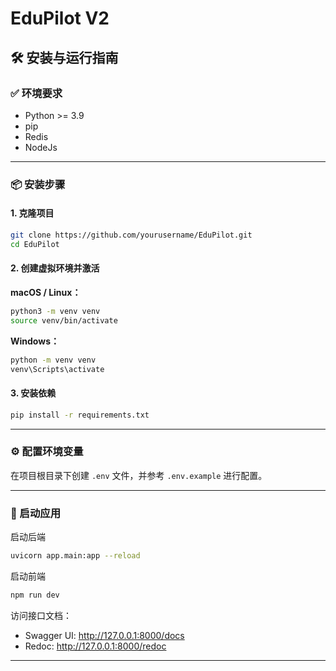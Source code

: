 # EduPilot V2

## 🛠️ 安装与运行指南

### ✅ 环境要求

- Python >= 3.9
- pip
- Redis
- NodeJs

---

### 📦 安装步骤

#### 1. 克隆项目

```bash
git clone https://github.com/yourusername/EduPilot.git
cd EduPilot
```

#### 2. 创建虚拟环境并激活

**macOS / Linux：**

```bash
python3 -m venv venv
source venv/bin/activate
```

**Windows：**

```bash
python -m venv venv
venv\Scripts\activate
```

#### 3. 安装依赖

```bash
pip install -r requirements.txt
```

---

### ⚙️ 配置环境变量

在项目根目录下创建 `.env` 文件，并参考 `.env.example` 进行配置。

---

### 🚀 启动应用

启动后端

```bash
uvicorn app.main:app --reload
```

启动前端

```bash
npm run dev
```

访问接口文档：

- Swagger UI: http://127.0.0.1:8000/docs
- Redoc: http://127.0.0.1:8000/redoc

---